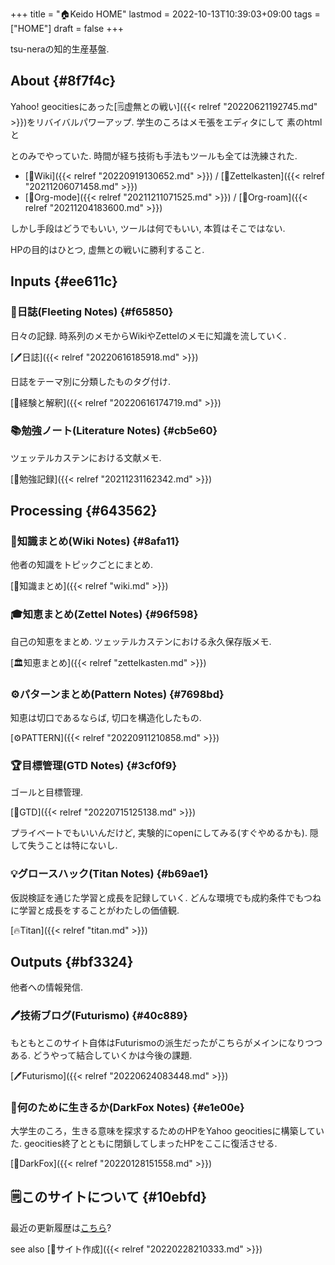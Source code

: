 +++
title = "🏠Keido HOME"
lastmod = 2022-10-13T10:39:03+09:00
tags = ["HOME"]
draft = false
+++

tsu-neraの知的生産基盤.


## About {#8f7f4c}

Yahoo! geocitiesにあった[🗒虚無との戦い]({{< relref "20220621192745.md" >}})をリバイバルパワーアップ. 学生のころはメモ張をエディタにして 素のhtmlと<p>と<a>のみでやっていた. 時間が経ち技術も手法もツールも全ては洗練された.

-   [📝Wiki]({{< relref "20220919130652.md" >}}) / [📝Zettelkasten]({{< relref "20211206071458.md" >}})
-   [📝Org-mode]({{< relref "20211211071525.md" >}}) / [📝Org-roam]({{< relref "20211204183600.md" >}})

しかし手段はどうでもいい, ツールは何でもいい, 本質はそこではない.

HPの目的はひとつ, 虚無との戦いに勝利すること.


## Inputs {#ee611c}


### 📓日誌(Fleeting Notes) {#f65850}

日々の記録. 時系列のメモからWikiやZettelのメモに知識を流していく.

[🖊日誌]({{< relref "20220616185918.md" >}})

日誌をテーマ別に分類したものタグ付け.

[🦊経験と解釈]({{< relref "20220616174719.md" >}})


### 📚勉強ノート(Literature Notes) {#cb5e60}

ツェッテルカステンにおける文献メモ.

[📁勉強記録]({{< relref "20211231162342.md" >}})


## Processing {#643562}


### 📝知識まとめ(Wiki Notes) {#8afa11}

他者の知識をトピックごとにまとめ.

[📝知識まとめ]({{< relref "wiki.md" >}})


### 🎓知恵まとめ(Zettel Notes) {#96f598}

自己の知恵をまとめ. ツェッテルカステンにおける永久保存版メモ.

[🏛知恵まとめ]({{< relref "zettelkasten.md" >}})


### ⚙パターンまとめ(Pattern Notes) {#7698bd}

知恵は切口であるならば, 切口を構造化したもの.

[⚙PATTERN]({{< relref "20220911210858.md" >}})


### 🏆目標管理(GTD Notes) {#3cf0f9}

ゴールと目標管理.

[🔨GTD]({{< relref "20220715125138.md" >}})

プライベートでもいいんだけど, 実験的にopenにしてみる(すぐやめるかも). 隠して失うことは特にないし.


### 💡グロースハック(Titan Notes) {#b69ae1}

仮説検証を通じた学習と成長を記録していく. どんな環境でも成約条件でもつねに学習と成長をすることがわたしの価値観.

[🔥Titan]({{< relref "titan.md" >}})


## Outputs {#bf3324}

他者への情報発信.


### 🖊技術ブログ(Futurismo) {#40c889}

もともとこのサイト自体はFuturismoの派生だったがこちらがメインになりつつある. どうやって結合していくかは今後の課題.

[🖊Futurismo]({{< relref "20220624083448.md" >}})


### 🦊何のために生きるか(DarkFox Notes) {#e1e00e}

大学生のころ，生きる意味を探求するためのHPをYahoo geocitiesに構築していた. geocities終了とともに閉鎖してしまったHPをここに復活させる.

[🦊DarkFox]({{< relref "20220128151558.md" >}})


## 🗒このサイトについて {#10ebfd}

最近の更新履歴は[こちら](https://github.com/tsu-nera/keido/commits/main)?

see also [🔖サイト作成]({{< relref "20220228210333.md" >}})
